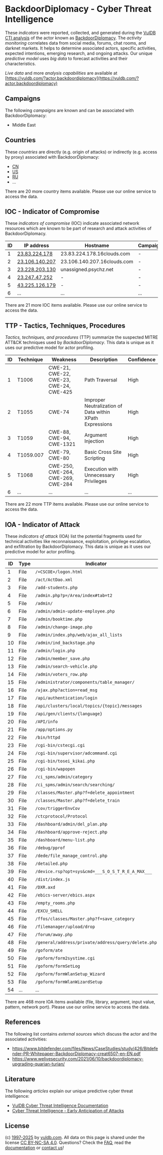 # BackdoorDiplomacy - Cyber Threat Intelligence

These _indicators_ were reported, collected, and generated during the [VulDB CTI analysis](https://vuldb.com/?kb.cti) of the actor known as [BackdoorDiplomacy](https://vuldb.com/?actor.backdoordiplomacy). The _activity monitoring_ correlates data from social media, forums, chat rooms, and darknet markets. It helps to determine associated actors, specific activities, expected intentions, emerging research, and ongoing attacks. Our unique _predictive model_ uses _big data_ to forecast activities and their characteristics.

_Live data_ and more _analysis capabilities_ are available at [https://vuldb.com/?actor.backdoordiplomacy](https://vuldb.com/?actor.backdoordiplomacy)

## Campaigns

The following _campaigns_ are known and can be associated with BackdoorDiplomacy:

* Middle East

## Countries

These _countries_ are directly (e.g. origin of attacks) or indirectly (e.g. access by proxy) associated with BackdoorDiplomacy:

* [CN](https://vuldb.com/?country.cn)
* [US](https://vuldb.com/?country.us)
* [RU](https://vuldb.com/?country.ru)
* ...

There are 20 more country items available. Please use our online service to access the data.

## IOC - Indicator of Compromise

These _indicators of compromise_ (IOC) indicate associated network resources which are known to be part of research and attack activities of BackdoorDiplomacy.

ID | IP address | Hostname | Campaign | Confidence
-- | ---------- | -------- | -------- | ----------
1 | [23.83.224.178](https://vuldb.com/?ip.23.83.224.178) | 23.83.224.178.16clouds.com | - | High
2 | [23.106.140.207](https://vuldb.com/?ip.23.106.140.207) | 23.106.140.207.16clouds.com | - | High
3 | [23.228.203.130](https://vuldb.com/?ip.23.228.203.130) | unassigned.psychz.net | - | High
4 | [23.247.47.252](https://vuldb.com/?ip.23.247.47.252) | - | - | High
5 | [43.225.126.179](https://vuldb.com/?ip.43.225.126.179) | - | - | High
6 | ... | ... | ... | ...

There are 21 more IOC items available. Please use our online service to access the data.

## TTP - Tactics, Techniques, Procedures

_Tactics, techniques, and procedures_ (TTP) summarize the suspected MITRE ATT&CK techniques used by _BackdoorDiplomacy_. This data is unique as it uses our predictive model for actor profiling.

ID | Technique | Weakness | Description | Confidence
-- | --------- | -------- | ----------- | ----------
1 | T1006 | CWE-21, CWE-22, CWE-23, CWE-24, CWE-425 | Path Traversal | High
2 | T1055 | CWE-74 | Improper Neutralization of Data within XPath Expressions | High
3 | T1059 | CWE-88, CWE-94, CWE-1321 | Argument Injection | High
4 | T1059.007 | CWE-79, CWE-80 | Basic Cross Site Scripting | High
5 | T1068 | CWE-250, CWE-264, CWE-269, CWE-284 | Execution with Unnecessary Privileges | High
6 | ... | ... | ... | ...

There are 22 more TTP items available. Please use our online service to access the data.

## IOA - Indicator of Attack

These _indicators of attack_ (IOA) list the potential fragments used for technical activities like reconnaissance, exploitation, privilege escalation, and exfiltration by BackdoorDiplomacy. This data is unique as it uses our predictive model for actor profiling.

ID | Type | Indicator | Confidence
-- | ---- | --------- | ----------
1 | File | `/+CSCOE+/logon.html` | High
2 | File | `/act/ActDao.xml` | High
3 | File | `/add-students.php` | High
4 | File | `/admin.php?p=/Area/index#tab=t2` | High
5 | File | `/admin/` | Low
6 | File | `/admin/admin-update-employee.php` | High
7 | File | `/admin/booktime.php` | High
8 | File | `/admin/change-image.php` | High
9 | File | `/admin/index.php/web/ajax_all_lists` | High
10 | File | `/admin/ind_backstage.php` | High
11 | File | `/admin/login.php` | High
12 | File | `/admin/member_save.php` | High
13 | File | `/admin/search-vehicle.php` | High
14 | File | `/admin/voters_row.php` | High
15 | File | `/administrator/components/table_manager/` | High
16 | File | `/ajax.php?action=read_msg` | High
17 | File | `/api/authentication/login` | High
18 | File | `/api/clusters/local/topics/{topic}/messages` | High
19 | File | `/api/gen/clients/{language}` | High
20 | File | `/API/info` | Medium
21 | File | `/app/options.py` | High
22 | File | `/bin/httpd` | Medium
23 | File | `/cgi-bin/cstecgi.cgi` | High
24 | File | `/cgi-bin/supervisor/adcommand.cgi` | High
25 | File | `/cgi-bin/tosei_kikai.php` | High
26 | File | `/cgi-bin/wapopen` | High
27 | File | `/ci_spms/admin/category` | High
28 | File | `/ci_spms/admin/search/searching/` | High
29 | File | `/classes/Master.php?f=delete_appointment` | High
30 | File | `/classes/Master.php?f=delete_train` | High
31 | File | `/cov/triggerEnvCov` | High
32 | File | `/ctcprotocol/Protocol` | High
33 | File | `/dashboard/admin/del_plan.php` | High
34 | File | `/dashboard/approve-reject.php` | High
35 | File | `/dashboard/menu-list.php` | High
36 | File | `/debug/pprof` | Medium
37 | File | `/dede/file_manage_control.php` | High
38 | File | `/detailed.php` | High
39 | File | `/device.rsp?opt=sys&cmd=___S_O_S_T_R_E_A_MAX___` | High
40 | File | `/dist/index.js` | High
41 | File | `/DXR.axd` | Medium
42 | File | `/ebics-server/ebics.aspx` | High
43 | File | `/empty_rooms.php` | High
44 | File | `/EXCU_SHELL` | Medium
45 | File | `/ffos/classes/Master.php?f=save_category` | High
46 | File | `/filemanager/upload/drop` | High
47 | File | `/forum/away.php` | High
48 | File | `/general/address/private/address/query/delete.php` | High
49 | File | `/goform/ate` | Medium
50 | File | `/goform/form2systime.cgi` | High
51 | File | `/goform/formSetLog` | High
52 | File | `/goform/formWlanSetup_Wizard` | High
53 | File | `/goform/formWlanWizardSetup` | High
54 | ... | ... | ...

There are 468 more IOA items available (file, library, argument, input value, pattern, network port). Please use our online service to access the data.

## References

The following list contains _external sources_ which discuss the actor and the associated activities:

* https://www.bitdefender.com/files/News/CaseStudies/study/426/Bitdefender-PR-Whitepaper-BackdoorDiplomacy-creat6507-en-EN.pdf
* https://www.welivesecurity.com/2021/06/10/backdoordiplomacy-upgrading-quarian-turian/

## Literature

The following _articles_ explain our unique predictive cyber threat intelligence:

* [VulDB Cyber Threat Intelligence Documentation](https://vuldb.com/?kb.cti)
* [Cyber Threat Intelligence - Early Anticipation of Attacks](https://www.scip.ch/en/?labs.20201022)

## License

(c) [1997-2025](https://vuldb.com/?kb.changelog) by [vuldb.com](https://vuldb.com/?kb.about). All data on this page is shared under the license [CC BY-NC-SA 4.0](https://creativecommons.org/licenses/by-nc-sa/4.0/). Questions? Check the [FAQ](https://vuldb.com/?kb.faq), read the [documentation](https://vuldb.com/?kb) or [contact us](https://vuldb.com/?contact)!
